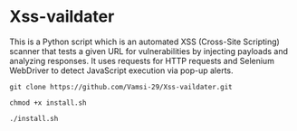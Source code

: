 # Xss-vaildater
This is a Python script which is an automated XSS (Cross-Site Scripting) scanner that tests a given URL for vulnerabilities by injecting payloads and analyzing responses. It uses requests for HTTP requests and Selenium WebDriver to detect JavaScript execution via pop-up alerts.




`git clone https://github.com/Vamsi-29/Xss-vaildater.git`

`chmod +x install.sh`                                                                       

`./install.sh`

